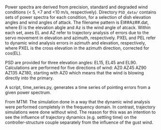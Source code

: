 

Power spectra are derived from precision, standard and degraded wind conditions (< 5, <7 and <10 m/s, respectively). Directory ```PSD_data/``` contains sets of power spectra for each condition, for a selection of dish elevation angles and wind angles of attack. The filename pattern is El##Az##.dat, where El is the elevation abgle and Az is the wind angle of atcack. Within each set, axes EL and AZ refer to trajectory analysis of errors due to the servo movement in elevation and azimuth, respectively. PXEL and PEL refer to dynamic wind analysis errors in azimuth and elevation, respectively, where PXEL is the cross elevation in the azimuth direction, corrected for cos(EL).

PSD are provided for three elevation angles: EL15, EL45 and EL90. Calculations are performed for five directions of wind: AZ0 AZ45 AZ90 AZ135 AZ180, starting with AZ0 which means that the wind is blowing directly into the primary.

A script, time_series.py, generates a time series of pointing errors from a given power spectrum. 

From MTM: The simulation done in a way that the dynamic wind analysis were performed completely in the frequency domain. In contrast, trajectory simulations were done without wind. The reason for this was an intention to see the influence of trajectory dynamics (e.g. settling time) on the controller-structure couple separately from the influence of the gust wind.
